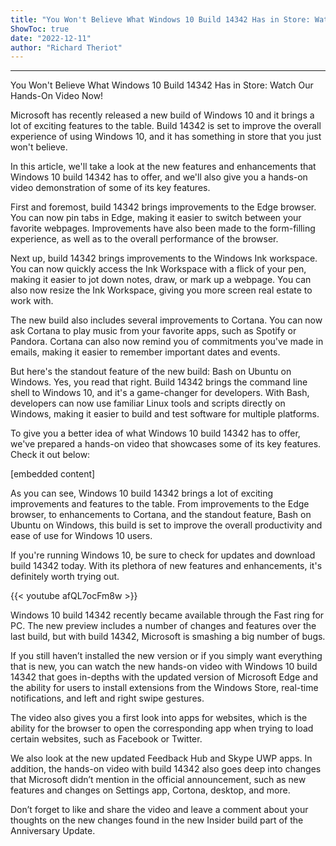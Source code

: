 ```yaml
---
title: "You Won't Believe What Windows 10 Build 14342 Has in Store: Watch Our Hands-On Video Now!"
ShowToc: true 
date: "2022-12-11"
author: "Richard Theriot"
---
```

*****
You Won't Believe What Windows 10 Build 14342 Has in Store: Watch Our Hands-On Video Now!

Microsoft has recently released a new build of Windows 10 and it brings a lot of exciting features to the table. Build 14342 is set to improve the overall experience of using Windows 10, and it has something in store that you just won't believe.

In this article, we'll take a look at the new features and enhancements that Windows 10 build 14342 has to offer, and we'll also give you a hands-on video demonstration of some of its key features.

First and foremost, build 14342 brings improvements to the Edge browser. You can now pin tabs in Edge, making it easier to switch between your favorite webpages. Improvements have also been made to the form-filling experience, as well as to the overall performance of the browser.

Next up, build 14342 brings improvements to the Windows Ink workspace. You can now quickly access the Ink Workspace with a flick of your pen, making it easier to jot down notes, draw, or mark up a webpage. You can also now resize the Ink Workspace, giving you more screen real estate to work with.

The new build also includes several improvements to Cortana. You can now ask Cortana to play music from your favorite apps, such as Spotify or Pandora. Cortana can also now remind you of commitments you've made in emails, making it easier to remember important dates and events.

But here's the standout feature of the new build: Bash on Ubuntu on Windows. Yes, you read that right. Build 14342 brings the command line shell to Windows 10, and it's a game-changer for developers. With Bash, developers can now use familiar Linux tools and scripts directly on Windows, making it easier to build and test software for multiple platforms.

To give you a better idea of what Windows 10 build 14342 has to offer, we've prepared a hands-on video that showcases some of its key features. Check it out below:

[embedded content]

As you can see, Windows 10 build 14342 brings a lot of exciting improvements and features to the table. From improvements to the Edge browser, to enhancements to Cortana, and the standout feature, Bash on Ubuntu on Windows, this build is set to improve the overall productivity and ease of use for Windows 10 users.

If you're running Windows 10, be sure to check for updates and download build 14342 today. With its plethora of new features and enhancements, it's definitely worth trying out.

{{< youtube afQL7ocFm8w >}} 



Windows 10 build 14342 recently became available through the Fast ring for PC. The new preview includes a number of changes and features over the last build, but with build 14342, Microsoft is smashing a big number of bugs.
 
If you still haven’t installed the new version or if you simply want everything that is new, you can watch the new hands-on video with Windows 10 build 14342 that goes in-depths with the updated version of Microsoft Edge and the ability for users to install extensions from the Windows Store, real-time notifications, and left and right swipe gestures.
 
The video also gives you a first look into apps for websites, which is the ability for the browser to open the corresponding app when trying to load certain websites, such as Facebook or Twitter.
 
We also look at the new updated Feedback Hub and Skype UWP apps. In addition, the hands-on video with build 14342 also goes deep into changes that Microsoft didn’t mention in the official announcement, such as new features and changes on Settings app, Cortona, desktop, and more.
 
Don’t forget to like and share the video and leave a comment about your thoughts on the new changes found in the new Insider build part of the Anniversary Update.




